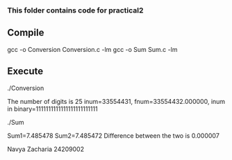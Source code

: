 ### This folder contains code for practical2

## Compile

gcc -o Conversion Conversion.c -lm
gcc -o Sum Sum.c -lm

## Execute

./Conversion

The number of digits is 25 inum=33554431, fnum=33554432.000000, inum in binary=1111111111111111111111111

./Sum

Sum1=7.485478 Sum2=7.485472 Difference between the two is 0.000007



Navya Zacharia
24209002